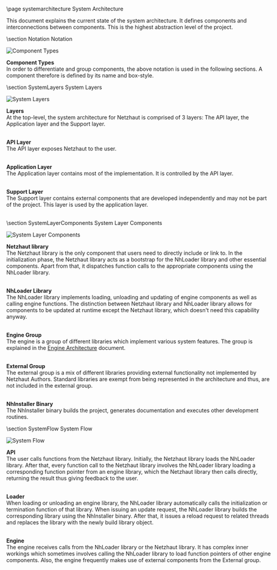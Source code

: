 \page systemarchitecture System Architecture

<div style="width:700px;">

This document explains the current state of the system architecture. It defines components and interconnections between components. This is the highest abstraction level of the project.

\section Notation Notation 

<img alt="Component Types" src="../svg/componenttypes.svg"/>

**Component Types**  
In order to differentiate and group components, the above notation is used in the following sections. A component therefore is defined by its name and box-style.

\section SystemLayers System Layers 

<img alt="System Layers" src="../svg/systemlayers.svg"/>

**Layers**  
At the top-level, the system architecture for Netzhaut is comprised of 3 layers: The API layer, the Application layer and the Support layer.  
<br>

**API Layer**  
The API layer exposes Netzhaut to the user.  
<br>

**Application Layer**  
The Application layer contains most of the implementation. It is controlled by the API layer.  
<br>

**Support Layer**  
The Support layer contains external components that are developed independently and may not be part of the project. This layer is used by the application layer.  
<br>

\section SystemLayerComponents System Layer Components

<img alt="System Layer Components" src="../svg/systemlayercomponents.svg"/>

**Netzhaut library**  
The Netzhaut library is the only component that users need to directly include or link to. In the initialization phase, the Netzhaut library acts as a bootstrap for the NhLoader library and other essential components. Apart from that, it dispatches function calls to the appropriate components using the NhLoader library.  
<br>

**NhLoader Library**   
The NhLoader library implements loading, unloading and updating of engine components as well as calling engine functions. The distinction between Netzhaut library and NhLoader library allows for components to be updated at runtime except the Netzhaut library, which doesn't need this capability anyway.  
<br>

**Engine Group**  
The engine is a group of different libraries which implement various system features. The group is explained in the [Engine Architecture](enginearchitecture.html) document.   
<br>

**External Group**  
The external group is a mix of different libraries providing external functionality not implemented by Netzhaut Authors. Standard libraries are exempt from being represented in the architecture and thus, are not included in the external group.  
<br>

**NhInstaller Binary**  
The NhInstaller binary builds the project, generates documentation and executes other development routines.
<br>

\section SystemFlow System Flow

<img alt="System Flow" src="../svg/systemflow.svg"/>

**API**  
The user calls functions from the Netzhaut library. Initially, the Netzhaut library loads the NhLoader library. After that, every function call to the Netzhaut library involves the NhLoader library loading a corresponding function pointer from an engine library, which the Netzhaut library then calls directly, returning the result thus giving feedback to the user.   
<br>

**Loader**  
When loading or unloading an engine library, the NhLoader library automatically calls the initialization or termination function of that library. When issuing an update request, the NhLoader library builds the corresponding library using the NhInstaller binary. After that, it issues a reload request to related threads and replaces the library with the newly build library object.  
<br>

**Engine**  
The engine receives calls from the NhLoader library or the Netzhaut library. It has complex inner workings which sometimes involves calling the NhLoader library to load function pointers of other engine components. Also, the engine frequently makes use of external components from the External group.  
<br>

</div>
